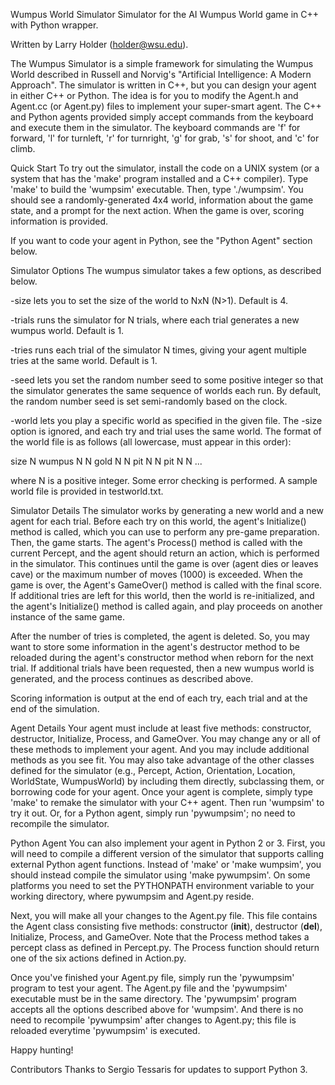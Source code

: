 Wumpus World Simulator
Simulator for the AI Wumpus World game in C++ with Python wrapper.

Written by Larry Holder (holder@wsu.edu).

The Wumpus Simulator is a simple framework for simulating the Wumpus World described in Russell and Norvig's "Artificial Intelligence: A Modern Approach". The simulator is written in C++, but you can design your agent in either C++ or Python. The idea is for you to modify the Agent.h and Agent.cc (or Agent.py) files to implement your super-smart agent. The C++ and Python agents provided simply accept commands from the keyboard and execute them in the simulator. The keyboard commands are 'f' for forward, 'l' for turnleft, 'r' for turnright, 'g' for grab, 's' for shoot, and 'c' for climb.

Quick Start
To try out the simulator, install the code on a UNIX system (or a system that has the 'make' program installed and a C++ compiler). Type 'make' to build the 'wumpsim' executable. Then, type './wumpsim'. You should see a randomly-generated 4x4 world, information about the game state, and a prompt for the next action. When the game is over, scoring information is provided.

If you want to code your agent in Python, see the "Python Agent" section below.

Simulator Options
The wumpus simulator takes a few options, as described below.

-size <N> lets you to set the size of the world to NxN (N>1). Default is 4.

-trials <N> runs the simulator for N trials, where each trial generates a new wumpus world. Default is 1.

-tries <N> runs each trial of the simulator N times, giving your agent multiple tries at the same world. Default is 1.

-seed <N> lets you set the random number seed to some positive integer so that the simulator generates the same sequence of worlds each run. By default, the random number seed is set semi-randomly based on the clock.

-world <file> lets you play a specific world as specified in the given file. The -size option is ignored, and each try and trial uses the same world. The format of the world file is as follows (all lowercase, must appear in this order):

size N
wumpus N N
gold N N
pit N N
pit N N
...

where N is a positive integer. Some error checking is performed. A sample world file is provided in testworld.txt.

Simulator Details
The simulator works by generating a new world and a new agent for each trial. Before each try on this world, the agent's Initialize() method is called, which you can use to perform any pre-game preparation. Then, the game starts. The agent's Process() method is called with the current Percept, and the agent should return an action, which is performed in the simulator. This continues until the game is over (agent dies or leaves cave) or the maximum number of moves (1000) is exceeded. When the game is over, the Agent's GameOver() method is called with the final score. If additional tries are left for this world, then the world is re-initialized, and the agent's Initialize() method is called again, and play proceeds on another instance of the same game.

After the number of tries is completed, the agent is deleted. So, you may want to store some information in the agent's destructor method to be reloaded during the agent's constructor method when reborn for the next trial. If additional trials have been requested, then a new wumpus world is generated, and the process continues as described above.

Scoring information is output at the end of each try, each trial and at the end of the simulation.

Agent Details
Your agent must include at least five methods: constructor, destructor, Initialize, Process, and GameOver. You may change any or all of these methods to implement your agent. And you may include additional methods as you see fit. You may also take advantage of the other classes defined for the simulator (e.g., Percept, Action, Orientation, Location, WorldState, WumpusWorld) by including them directly, subclassing them, or borrowing code for your agent. Once your agent is complete, simply type 'make' to remake the simulator with your C++ agent. Then run 'wumpsim' to try it out. Or, for a Python agent, simply run 'pywumpsim'; no need to recompile the simulator.

Python Agent
You can also implement your agent in Python 2 or 3. First, you will need to compile a different version of the simulator that supports calling external Python agent functions. Instead of 'make' or 'make wumpsim', you should instead compile the simulator using 'make pywumpsim'. On some platforms you need to set the PYTHONPATH environment variable to your working directory, where pywumpsim and Agent.py reside.

Next, you will make all your changes to the Agent.py file. This file contains the Agent class consisting five methods: constructor (__init__), destructor (__del__), Initialize, Process, and GameOver. Note that the Process method takes a percept class as defined in Percept.py. The Process function should return one of the six actions defined in Action.py.

Once you've finished your Agent.py file, simply run the 'pywumpsim' program to test your agent. The Agent.py file and the 'pywumpsim' executable must be in the same directory. The 'pywumpsim' program accepts all the options described above for 'wumpsim'. And there is no need to recompile 'pywumpsim' after changes to Agent.py; this file is reloaded everytime 'pywumpsim' is executed.

Happy hunting!

Contributors
Thanks to Sergio Tessaris for updates to support Python 3.
